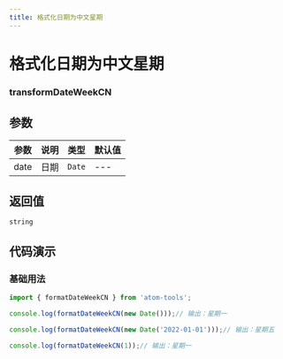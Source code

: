 ```yaml
---
title: 格式化日期为中文星期
---
```


# 格式化日期为中文星期

### transformDateWeekCN

## 参数

| 参数 | 说明 | 类型 | 默认值 |
| --- | --- | --- | --- |
| date | 日期 | `Date` | --- |

## 返回值

`string`

## 代码演示

### 基础用法

```ts
import { formatDateWeekCN } from 'atom-tools';

console.log(formatDateWeekCN(new Date()));// 输出：星期一

console.log(formatDateWeekCN(new Date('2022-01-01')));// 输出：星期五

console.log(formatDateWeekCN(1));// 输出：星期一
```


    
